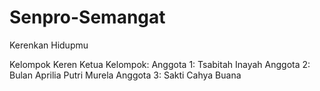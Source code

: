 # Senpro-Semangat
Kerenkan Hidupmu

Kelompok Keren
Ketua Kelompok:
Anggota 1: Tsabitah Inayah
Anggota 2: Bulan Aprilia Putri Murela
Anggota 3: Sakti Cahya Buana
